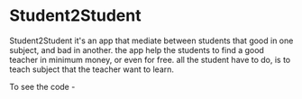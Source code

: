 # Student2Student

Student2Student it's an app that mediate between students that good in one subject, and bad in another.
the app help the students to find a good teacher in minimum money, or even for free.
all the student have to do, is to teach subject that the teacher want to learn.

To see the code - 
